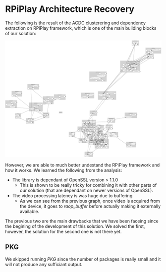 # RPiPlay Architecture Recovery

The following is the result of the ACDC clusterering and dependency extraction on RPiPlay framework, which is one of the main building blocks of our solution:

![RPIPlay ACDC Architecture Recovery](graphviz.svg)

However, we are able to much better undestand the RPiPlay framework and how it works. We learned the following from the analysis:

* The library is dependant of OpenSSL version > 1.1.0 
    * This is shown to be really tricky for combining it with other parts of our solution (that are dependant on newer versions of OpenSSL).
* The video processing latency is was huge due to buffering
    * As we can see from the previous graph, once video is acquired from the device, it goes to *raop_buffer* before actually making it externally available.

The previous two are the main drawbacks that we have been faceing since the begining of the development of this solution. We solved the first, however, the solution for the second one is not there yet.

## PKG

We skipped running *PKG* since the number of packages is really small and it will not produce any sufficiant output.
